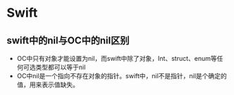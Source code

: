 # Swift

## swift中的nil与OC中的nil区别

- OC中只有对象才能设置为nil，而swift中除了对象，Int、struct、enum等任何可选类型都可以等于nil
- OC中nil是一个指向不存在对象的指针。swift中，nil不是指针，nil是个确定的值，用来表示值缺失。

